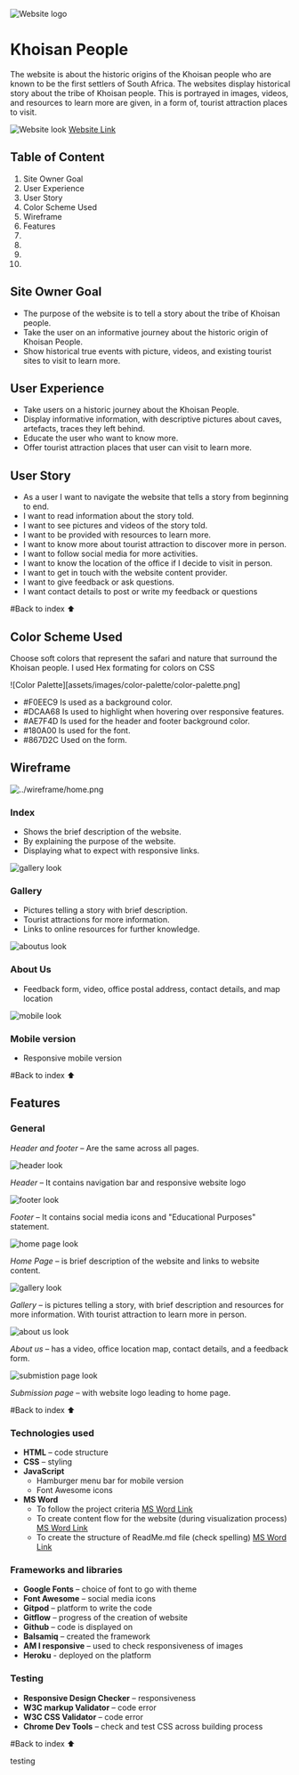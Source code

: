 ![Website logo][def]

# Khoisan People 

The website is about the historic origins of the Khoisan people who are known to be the first settlers of South Africa. The websites display historical story about the tribe of Khoisan people. This is portrayed in images, videos, and resources to learn more are given, in a form of, tourist attraction places to visit.

![Website look][def]
[Website Link][def]


## Table of Content
1. Site Owner Goal 
2. User Experience  
3. User Story 
4. Color Scheme Used 
5. Wireframe 
6. Features 
7.
8.
9.
10.


## Site Owner Goal 

* The purpose of the website is to tell a story about the tribe of Khoisan people. 
* Take the user on an informative journey about the historic origin of Khoisan People. 
* Show historical true events with picture, videos, and existing tourist sites to visit to learn more.  


## User Experience  

* Take users on a historic journey about the Khoisan People.  
* Display informative information, with descriptive pictures about caves, artefacts, traces they left behind.  
* Educate the user who want to know more. 
* Offer tourist attraction places that user can visit to learn more. 


## User Story 
* As a user I want to navigate the website that tells a story from beginning to end.  
* I want to read information about the story told. 
* I want to see pictures and videos of the story told.  
* I want to be provided with resources to learn more.  
* I want to know more about tourist attraction to discover more in person. 
* I want to follow social media for more activities.  
* I want to know the location of the office if I decide to visit in person. 
* I want to get in touch with the website content provider. 
* I want to give feedback or ask questions. 
* I want contact details to post or write my feedback or questions 
 
#Back to index :arrow_up:  


## Color Scheme Used 
Choose soft colors that represent the safari and nature that surround the Khoisan people. I used Hex formating for colors on CSS 

![Color Palette][assets/images/color-palette/color-palette.png] 

* #F0EEC9   Is used as a background color. 
* #DCAA68   Is used to highlight when hovering over responsive features.  
* #AE7F4D   Is used for the header and footer background color. 
* #180A00   Is used for the font.  
* #867D2C   Used on the form.  
 

## Wireframe 

![../wireframe/home.png][def]

### Index
* Shows the brief description of the website. 
* By explaining the purpose of the website. 
* Displaying what to expect with responsive links. 

![gallery look][def]

### Gallery
* Pictures telling a story with brief description. 
* Tourist attractions for more information. 
* Links to online resources for further knowledge.  

![aboutus look][def]

### About Us
* Feedback form, video, office postal address, contact details, and map location 

![mobile look][def]

### Mobile version 
* Responsive mobile version 

#Back to index :arrow_up:

## Features  

### General  

*Header and footer* – Are the same across all pages.  

![header look][def]

*Header* – It contains navigation bar and responsive website logo 

![footer look][def]

*Footer* – It contains social media icons and "Educational Purposes" statement.  

![home page look][def]

*Home Page* – is brief description of the website and links to website content. 

![gallery look][def]

*Gallery* – is pictures telling a story, with brief description and resources for more information. With tourist attraction to learn more in person. 

![about us look][def] 

*About us* – has a video, office location map, contact details, and a feedback form. 

![submistion page look][def]

*Submission page* – with website logo leading to home page. 

#Back to index :arrow_up:


### Technologies used  

* __HTML__ – code structure  
* __CSS__ – styling  
* __JavaScript__  
    * Hamburger menu bar for mobile version 
    * Font Awesome icons  
* __MS Word__  
    * To follow the project criteria [MS Word Link](https://1drv.ms/w/s!AmUCjOlYD3J1gT-ZwAOAR4oqOLui?e=zeSECy) 
    * To create content flow for the website (during visualization process) [MS Word Link](https://1drv.ms/w/s!AmUCjOlYD3J1gUNeK_S1VUmCxx5y?e=FLsb2Y)
    * To create the structure of ReadMe.md file (check spelling) [MS Word Link](https://1drv.ms/w/s!AmUCjOlYD3J1gUHl7VLYtU_G3w33?e=Dw62yb)  

 
### Frameworks and libraries 

* __Google Fonts__ – choice of font to go with theme 
* __Font Awesome__ – social media icons 
* __Gitpod__ – platform to write the code 
* __Gitflow__ – progress of the creation of website 
* __Github__ – code is displayed on 
* __Balsamiq__ – created the framework 
* __AM I responsive__ – used to check responsiveness of images 
* __Heroku__ - deployed on the platform
  

### Testing 

* __Responsive Design Checker__ – responsiveness  
* __W3C markup Validator__ – code error  
* __W3C CSS Validator__ – code error  
* __Chrome Dev Tools__ – check and test CSS across building process 


#Back to index :arrow_up:

testing 

[def]: #
